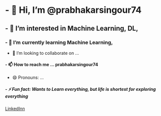 # - 👋 Hi, I’m @prabhakarsingour74
## - 👀 I’m interested in Machine Learning, DL,
### - 🌱 I’m currently learning Machine Learning,
- 💞️ I’m looking to collaborate on ...
#### - 📫 How to reach me ... prabhakarsingour74
- 😄 Pronouns: ...
##### - ⚡ Fun fact: Wants to Learn everything, but life is shortest for exploring everything 

<!---
prabhakarsingour74/prabhakarsingour74 is a ✨ special ✨ repository because its `README.md` (this file) appears on your GitHub profile.
You can click the Preview link to take a look at your changes.
--->


[LinkedInn](https://www.linkedin.com/in/prabhakar-singour-a57719161/)

